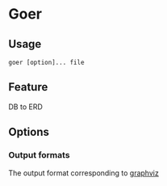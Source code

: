 # Goer

## Usage

`goer [option]... file`

## Feature

DB to ERD

## Options

### Output formats

The output format corresponding to [graphviz](https://graphviz.gitlab.io/_pages/doc/info/output.html)
